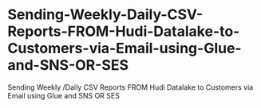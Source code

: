 # Sending-Weekly-Daily-CSV-Reports-FROM-Hudi-Datalake-to-Customers-via-Email-using-Glue-and-SNS-OR-SES
Sending Weekly /Daily CSV Reports  FROM  Hudi Datalake to Customers via Email using Glue and SNS OR SES
